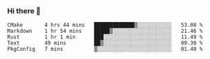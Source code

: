 ### Hi there 👋

<!--
**WShiBin/WShiBin** is a ✨ _special_ ✨ repository because its `README.md` (this file) appears on your GitHub profile.

Here are some ideas to get you started:

- 🔭 I’m currently working on ...
- 🌱 I’m currently learning ...
- 👯 I’m looking to collaborate on ...
- 🤔 I’m looking for help with ...
- 💬 Ask me about ...
- 📫 How to reach me: ...
- 😄 Pronouns: ...
- ⚡ Fun fact: ...
-->

<!--START_SECTION:waka-->
```text
CMake       4 hrs 44 mins   █████████████▒░░░░░░░░░░░   53.08 % 
Markdown    1 hr 54 mins    █████▒░░░░░░░░░░░░░░░░░░░   21.46 % 
Rust        1 hr 1 min      ███░░░░░░░░░░░░░░░░░░░░░░   11.49 % 
Text        49 mins         ██▒░░░░░░░░░░░░░░░░░░░░░░   09.30 % 
PkgConfig   7 mins          ▒░░░░░░░░░░░░░░░░░░░░░░░░   01.40 % 
```
<!--END_SECTION:waka-->
